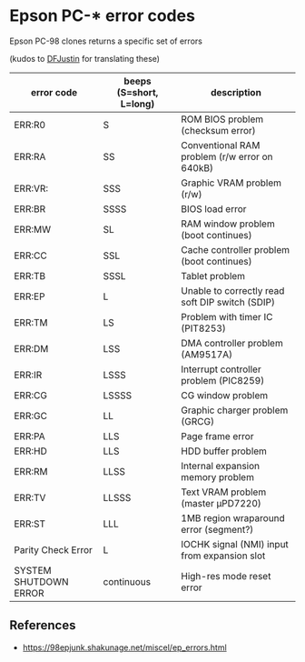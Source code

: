 # Epson PC-* error codes

Epson PC-98 clones returns a specific set of errors 

(kudos to [DFJustin](https://github.com/DopefishJustin) for translating these)

| error code | beeps (S=short, L=long) | description |
|------------|-------------------------|-------------|
|ERR:R0|S|ROM BIOS problem (checksum error)|
|ERR:RA|SS|Conventional RAM problem (r/w error on 640kB)|
|ERR:VR:|SSS|Graphic VRAM problem (r/w)|
|ERR:BR|SSSS|BIOS load error|
|ERR:MW|SL|RAM window problem (boot continues)|
|ERR:CC|SSL|Cache controller problem (boot continues)|
|ERR:TB|SSSL|Tablet problem|
|ERR:EP|L|Unable to correctly read soft DIP switch (SDIP)|
|ERR:TM|LS|Problem with timer IC (PIT8253)|
|ERR:DM|LSS|DMA controller problem (AM9517A)|
|ERR:IR|LSSS|Interrupt controller problem (PIC8259)|
|ERR:CG|LSSSS|CG window problem|
|ERR:GC|LL|Graphic charger problem (GRCG)|
|ERR:PA|LLS|Page frame error|
|ERR:HD|LLS|HDD buffer problem|
|ERR:RM|LLSS|Internal expansion memory problem|
|ERR:TV|LLSSS|Text VRAM problem (master μPD7220)|
|ERR:ST|LLL|1MB region wraparound error (segment?)|
|Parity Check Error|L|IOCHK signal (NMI) input from expansion slot|
|SYSTEM SHUTDOWN ERROR|continuous|High-res mode reset error|

## References

- https://98epjunk.shakunage.net/miscel/ep_errors.html
